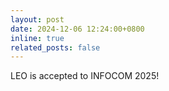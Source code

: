 ```yaml
---
layout: post
date: 2024-12-06 12:24:00+0800
inline: true
related_posts: false
---
```


LEO is accepted to INFOCOM 2025!
